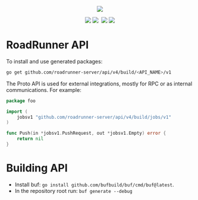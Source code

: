 <p align="center">
 <a href="https://roadrunner.dev" target="_blank">
  <picture>
    <source media="(prefers-color-scheme: dark)" srcset="https://user-images.githubusercontent.com/7326800/205905278-3899e2c8-5c15-4347-820b-a8ea4c5ba2d7.png">
    <img align="center" src="https://user-images.githubusercontent.com/796136/50286124-6f7f3780-046f-11e9-9f45-e8fedd4f786d.png">
  </picture>
</a>
</p>
<p align="center">
 <a href="https://packagist.org/packages/roadrunner-server/roadrunner"><img src="https://poser.pugx.org/roadrunner-server/roadrunner/version"></a>
	<a href="https://pkg.go.dev/github.com/roadrunner-server/api/v4?tab=doc"><img src="https://godoc.org/github.com/roadrunner-server/api/v4?status.svg"></a>
	<a href="https://github.com/roadrunner-server/api/actions"><img src="https://github.com/roadrunner-server/api/workflows/Linters/badge.svg" alt=""></a>
	<a href="https://goreportcard.com/report/github.com/roadrunner-server/api"><img src="https://goreportcard.com/badge/github.com/roadrunner-server/api"></a>
	<a href="https://discord.gg/TFeEmCs"><img src="https://img.shields.io/badge/discord-chat-magenta.svg"></a>
</p>

# RoadRunner API

To install and use generated packages:
```bash
go get github.com/roadrunner-server/api/v4/build/<API_NAME>/v1
```

The Proto API is used for external integrations, mostly for RPC or as internal communications. For example:
```go
package foo

import (
	jobsv1 "github.com/roadrunner-server/api/v4/build/jobs/v1"
)

func Push(in *jobsv1.PushRequest, out *jobsv1.Empty) error {
	return nil
}
```

# Building API

- Install buf:  `go install github.com/bufbuild/buf/cmd/buf@latest`.
- In the repository root run: `buf generate --debug`
